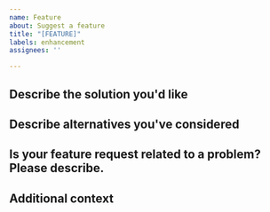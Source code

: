 ```yaml
---
name: Feature
about: Suggest a feature
title: "[FEATURE]"
labels: enhancement
assignees: ''

---
```


## Describe the solution you'd like
<!-- A clear and concise description of what you want to happen. -->

## Describe alternatives you've considered
<!-- A clear and concise description of any alternative solutions or features you've considered, if you have. -->

## Is your feature request related to a problem? Please describe.
<!-- A clear and concise description of what the problem is. Ex. I'm always frustrated when [...] -->

## Additional context
<!-- Add any other context or screenshots about the feature request here. -->